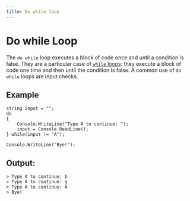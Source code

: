 ```yaml
---
title: Do while loop
---
```


# Do while Loop

The `do while` loop executes a block of code once and until a condition is false. They are a particular case of <a href='https://guide.freecodecamp.org/csharp/iteration-statements/while-loop' target='_blank' rel='nofollow'>`while` loops</a>: they execute a block of code one time and then until the condition is false. A common use of `do while` loops are input checks.

## Example
```
string input = "";
do
{
	Console.WriteLine("Type A to continue: ");
	input = Console.ReadLine();
} while(input != "A");

Console.WriteLine("Bye!");
```

## Output:
```
> Type A to continue: b
> Type A to continue: g
> Type A to continue: A
> Bye!
```
